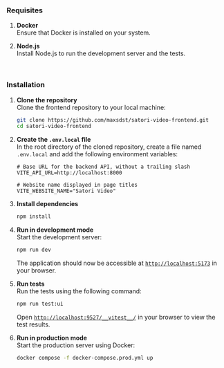 ### Requisites

1. **Docker**  
   Ensure that Docker is installed on your system.

2. **Node.js**  
   Install Node.js to run the development server and the tests.

<br/>

### Installation

1.  **Clone the repository**  
    Clone the frontend repository to your local machine:

    ```bash
    git clone https://github.com/maxsdst/satori-video-frontend.git
    cd satori-video-frontend
    ```

2.  **Create the `.env.local` file**  
    In the root directory of the cloned repository, create a file named `.env.local` and add the following environment variables:

    ```plaintext
    # Base URL for the backend API, without a trailing slash
    VITE_API_URL=http://localhost:8000

    # Website name displayed in page titles
    VITE_WEBSITE_NAME="Satori Video"
    ```

3.  **Install dependencies**

    ```bash
    npm install
    ```

4.  **Run in development mode**  
    Start the development server:

    ```bash
    npm run dev
    ```

    The application should now be accessible at [`http://localhost:5173`](http://localhost:5173) in your browser.

5.  **Run tests**  
    Run the tests using the following command:

    ```bash
    npm run test:ui
    ```

    Open [`http://localhost:9527/__vitest__/`](http://localhost:9527/__vitest__/) in your browser to view the test results.

6.  **Run in production mode**  
    Start the production server using Docker:

    ```bash
    docker compose -f docker-compose.prod.yml up
    ```
